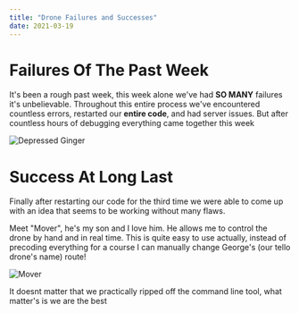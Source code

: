 ```yaml
---
title: "Drone Failures and Successes"
date: 2021-03-19
---
```


<h1>Failures Of The Past Week</h1>
It's been a rough past week, this week alone we've had <b>SO MANY</b> failures it's unbelievable. Throughout this entire process we've encountered countless errors, restarted our <b>entire code</b>, and had server issues. But after countless hours of debugging everything came together this week

![Depressed Ginger]({{site.url}}/assets/[depressedginger.jpg])

<h1>Success At Long Last</h1>
Finally after restarting our code for the third time we were able to come up with an idea that seems to be working without many flaws.

Meet "Mover", he's my son and I love him. He allows me to control the drone by hand and in real time. This is quite easy to use actually, instead of precoding everything for a course I can manually change George's (our tello drone's name) route!

![Mover]({{site.url}}/assets/[Mover-Boy.png])

It doesnt matter that we practically ripped off the command line tool, what matter's is we are the best

